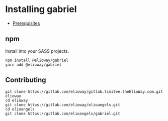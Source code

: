 # Installing gabriel

- [Prerequisites](./prerequisites)

## npm

Install into your SASS projects.

```
npm install @elioway/gabriel
yarn add @elioway/gabriel
```

## Contributing

```shell
git clone https://gitlab.com/elioway/gitlab.timitee.theElioWay.com.git elioway
cd elioway
git clone https://gitlab.com/elioway/elioangels.git
cd elioangels
git clone https://gitlab.com/elioangels/gabriel.git
```
